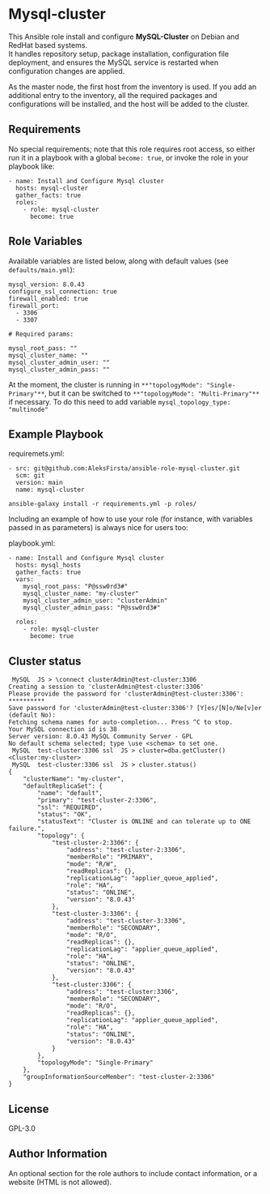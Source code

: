 Mysql-cluster
=========

This Ansible role install and configure **MySQL-Cluster** on Debian and RedHat based systems.  
It handles repository setup, package installation, configuration file deployment, and ensures the MySQL service is restarted when configuration changes are applied.

As the master node, the first host from the inventory is used. If you add an additional entry to the inventory, all the required packages and configurations will be installed, and the host will be added to the cluster.

## Requirements

No special requirements; note that this role requires root access, so either run it in a playbook with a global `become: true`, or invoke the role in your playbook like:

```plaintext
- name: Install and Configure Mysql cluster
  hosts: mysql-cluster
  gather_facts: true
  roles:
    - role: mysql-cluster
      become: true
```

## Role Variables

Available variables are listed below, along with default values (see `defaults/main.yml`):

```plaintext
mysql_version: 8.0.43 
configure_ssl_connection: true
firewall_enabled: true
firewall_port:
  - 3306
  - 3307

# Required params:

mysql_root_pass: ""
mysql_cluster_name: ""
mysql_cluster_admin_user: ""
mysql_cluster_admin_pass: ""
```

At the moment, the cluster is running in `**"topologyMode": "Single-Primary"**`, but it can be switched to `**"topologyMode": "Multi-Primary"**` if necessary. To do this need to add variable `mysql_topology_type: "multinode"`

Example Playbook
----------------

requiremets.yml:

```plauntext
- src: git@github.com:AleksFirsta/ansible-role-mysql-cluster.git
  scm: git
  version: main
  name: mysql-cluster
```

`ansible-galaxy install -r requirements.yml -p roles/`

Including an example of how to use your role (for instance, with variables passed in as parameters) is always nice for users too:

playbook.yml:

```plaintext
- name: Install and Configure Mysql cluster
  hosts: mysql_hosts
  gather_facts: true
  vars:
    mysql_root_pass: "P@ssw0rd3#"
    mysql_cluster_name: "my-cluster"
    mysql_cluster_admin_user: "clusterAdmin"
    mysql_cluster_admin_pass: "P@ssw0rd3#"

  roles:
    - role: mysql-cluster
      become: true
```

Cluster status
----------------

```plaintext
 MySQL  JS > \connect clusterAdmin@test-cluster:3306
Creating a session to 'clusterAdmin@test-cluster:3306'
Please provide the password for 'clusterAdmin@test-cluster:3306': **********
Save password for 'clusterAdmin@test-cluster:3306'? [Y]es/[N]o/Ne[v]er (default No):
Fetching schema names for auto-completion... Press ^C to stop.
Your MySQL connection id is 38
Server version: 8.0.43 MySQL Community Server - GPL
No default schema selected; type \use <schema> to set one.
 MySQL  test-cluster:3306 ssl  JS > cluster=dba.getCluster()
<Cluster:my-cluster>
 MySQL  test-cluster:3306 ssl  JS > cluster.status()
{
    "clusterName": "my-cluster",
    "defaultReplicaSet": {
        "name": "default",
        "primary": "test-cluster-2:3306",
        "ssl": "REQUIRED",
        "status": "OK",
        "statusText": "Cluster is ONLINE and can tolerate up to ONE failure.",
        "topology": {
            "test-cluster-2:3306": {
                "address": "test-cluster-2:3306",
                "memberRole": "PRIMARY",
                "mode": "R/W",
                "readReplicas": {},
                "replicationLag": "applier_queue_applied",
                "role": "HA",
                "status": "ONLINE",
                "version": "8.0.43"
            },
            "test-cluster-3:3306": {
                "address": "test-cluster-3:3306",
                "memberRole": "SECONDARY",
                "mode": "R/O",
                "readReplicas": {},
                "replicationLag": "applier_queue_applied",
                "role": "HA",
                "status": "ONLINE",
                "version": "8.0.43"
            },
            "test-cluster:3306": {
                "address": "test-cluster:3306",
                "memberRole": "SECONDARY",
                "mode": "R/O",
                "readReplicas": {},
                "replicationLag": "applier_queue_applied",
                "role": "HA",
                "status": "ONLINE",
                "version": "8.0.43"
            }
        },
        "topologyMode": "Single-Primary"
    },
    "groupInformationSourceMember": "test-cluster-2:3306"
}

```

License
-------

GPL-3.0

Author Information
------------------

An optional section for the role authors to include contact information, or a website (HTML is not allowed).
